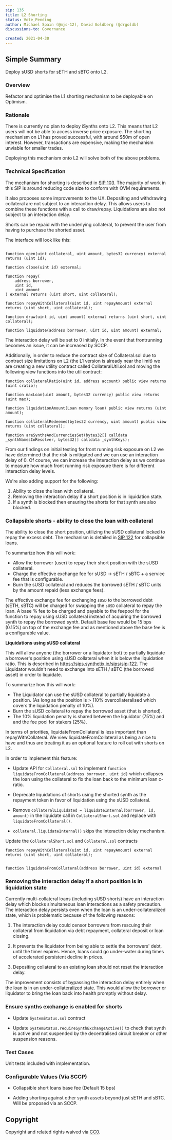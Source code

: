 ```yaml
---
sip: 135
title: L2 Shorting
status: Vote_Pending
author: Michael Spain (@mjs-12), David Goldberg (@drgoldb)
discussions-to: Governance

created: 2021-04-30
---
```


## Simple Summary

Deploy sUSD shorts for sETH and sBTC onto L2.

### Overview

Refactor and optimise the L1 shorting mechanism to be deployable on Optimism.

### Rationale

There is currently no plan to deploy iSynths onto L2. This means that L2 users will not be able to access inverse price exposure. The shorting mechanism on L1 has proved successful, with around $50m of open interest. However, transactions are expensive, making the mechanism unviable for smaller trades.

Deploying this mechanism onto L2 will solve both of the above problems.

### Technical Specification

The mechanism for shorting is described in [SIP 103](https://sips.synthetix.io/sips/sip-103). The majority of work in this SIP is around reducing code size to conform with OVM requirements.

It also proposes some improvements to the UX. Depositing and withdrawing collateral are not subject to an interaction delay. This allows users to combine these functions with a call to draw/repay. Liquidations are also not subject to an interaction delay.

Shorts can be repaid with the underlying collateral, to prevent the user from having to purchase the shorted asset.

The interface will look like this:

```solidity

function open(uint collateral, uint amount, bytes32 currency) external returns (uint id);

function close(uint id) external;

function repay(
    address borrower,
    uint id,
    uint amount
) external returns (uint short, uint collateral);

function repayWithCollateral(uint id, uint repayAmount) external returns (uint short, uint collateral);

function draw(uint id, uint amount) external returns (uint short, uint collateral);

function liquidate(address borrower, uint id, uint amount) external;

```

The interaction delay will be set to 0 initially. In the event that frontrunning becomes an issue, it can be increased by SCCP.

Additionally, in order to reduce the contract size of Collateral.sol due to contract size limitations on L2 (the L1 version is already near the limit) we are creating a new utility contract called CollateralUtil.sol and moving the following view functions into the util contract:

```solidity
function collateralRatio(uint id, address account) public view returns (uint cratio);

function maxLoan(uint amount, bytes32 currency) public view returns (uint max);

function liquidationAmount(Loan memory loan) public view returns (uint amount);

function collateralRedeemed(bytes32 currency, uint amount) public view returns (uint collateral);

function areSynthsAndCurrenciesSet(bytes32[] calldata _synthNamesInResolver, bytes32[] calldata _synthKeys);

```

From our findings on initial testing for front running risk exposure on L2 we have determined that the risk is mitigated and we can use an interaction delay of 0. Of course, we can increase the interaction delay as we continue to measure how much front running risk exposure there is for different interaction delay levels.

We're also adding support for the following:

1. Ability to close the loan with collateral.
2. Removing the interaction delay if a short position is in liquidation state.
3. If a synth is blocked then ensuring the shorts for that synth are also blocked.

### Collapsible shorts - ability to close the loan with collateral

The ability to close the short position, utilizing the sUSD collateral locked to repay the excess debt. The mechanism is detailed in [SIP 122](https://sips.synthetix.io/sips/sip-122) for collapsible loans.

To summarize how this will work:

- Allow the borrower (user) to repay their short position with the sUSD collateral. 
- Charge the effective exchange fee for sUSD -> sETH / sBTC   + a service fee that is configurable.
- Burn the sUSD collateral and reduces the borrowed sETH / sBTC units by the amount repaid (less exchange fees).

The effective exchange fee for exchanging `sUSD` to the borrowed debt (sETH, sBTC) will be charged for swapping the `sUSD` collateral to repay the loan. A base % fee to be charged and payable to the feepool for the function to repay using sUSD collateral instead of acquiring the borrowed synth to repay the borrowed synth. Default base fee would be 15 bps (0.15%) on top of the exchange fee and as mentioned above the base fee is a configurable value.

**Liquidations using sUSD collateral**

This will allow anyone (the borrower or a liquidator bot) to partially liquidate a borrower's position using sUSD collateral when it is below the liquidation ratio. This is described in https://sips.synthetix.io/sips/sip-122. The Liquidator wouldn't need to exchange into sETH / sBTC (the borrowed asset) in order to liquidate. 

To summarize how this will work:

- The Liquidator can use the sUSD collateral to partially liquidate a position. (As long as the position is > 110% overcollateralised which covers the liquidation penalty of 10%).
- Burn the sUSD collateral to repay the borrowed asset (that is shorted).
- The 10% liquidation penalty is shared between the liquidator (75%) and and the fee pool for stakers (25%). 

In terms of priorities, liquidateFromCollateral is less important than repayWithCollateral. We view liquidateFromCollateral as being a nice to have and thus are treating it as an optional feature to roll out with shorts on L2.

In order to implement this feature:

- Update API for `Collateral.sol` to implement `function liquidateFromCollateral(address borrower, uint id)` which collapses the loan using the collateral to fix the loan back to the minimum loan c-ratio.

- Deprecate liquidations of shorts using the shorted synth as the repayment token in favor of liquidation using the sUSD collateral. 

- Remove `collateralLiquidated = liquidateInternal(borrower, id, amount)` in the liquidate call in `CollateralShort.sol` and replace with `liquidateFromCollateral()`.

- `collateral.liquidateInternal()` skips the interaction delay mechanism.

Update the `CollateralShort.sol` and `Collateral.sol` contracts

```solidity
function repayWithCollateral(uint id, uint repayAmount) external returns (uint short, uint collateral);


function liquidateFromCollateral(address borrower, uint id) external
```

### Removing the interaction delay if a short position is in liquidation state

Currently multi-collateral loans (including sUSD shorts) have an interaction delay which blocks simultaneous loan interactions as a safety precaution. The interaction delay persists even when the loan is an under-collateralized state, which is problematic because of the following reasons:

1) The interaction delay could censor borrowers from rescuing their collateral from liquidation via debt repayment, collateral deposit  or loan closing.

2) It prevents the liquidator from being able to settle the borrowers' debt, until the timer expires. Hence, loans could go under-water during times of accelerated persistent decline in prices.

3) Depositing collateral to an existing loan should not reset the interaction delay.

The improvement consists of bypassing the interaction delay entirely when the loan is in an under-collateralized state. This would allow the borrower or liquidator to bring the loan back into health promptly without delay.


### Ensure synths exchange is enabled for shorts ###

- Update `SystemStatus.sol` contract

- Update `SystemStatus.requireSynthExchangeActive()` to check that synth is active and not suspended by the decentralised circuit breaker or other suspension reasons.
### Test Cases

Unit tests included with implementation.

### Configurable Values (Via SCCP)

- Collapsible short loans base fee (Default 15 bps)

- Adding shorting against other synth assets beyond just sETH and sBTC. Will be proposed via an SCCP.

## Copyright

Copyright and related rights waived via [CC0](https://creativecommons.org/publicdomain/zero/1.0/).

